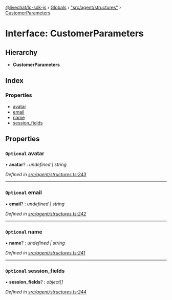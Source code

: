[@livechat/lc-sdk-js](../README.md) › [Globals](../globals.md) › ["src/agent/structures"](../modules/_src_agent_structures_.md) › [CustomerParameters](_src_agent_structures_.customerparameters.md)

# Interface: CustomerParameters

## Hierarchy

* **CustomerParameters**

## Index

### Properties

* [avatar](_src_agent_structures_.customerparameters.md#optional-avatar)
* [email](_src_agent_structures_.customerparameters.md#optional-email)
* [name](_src_agent_structures_.customerparameters.md#optional-name)
* [session_fields](_src_agent_structures_.customerparameters.md#optional-session_fields)

## Properties

### `Optional` avatar

• **avatar**? : *undefined | string*

*Defined in [src/agent/structures.ts:243](https://github.com/livechat/lc-sdk-js/blob/3cb601c/src/agent/structures.ts#L243)*

___

### `Optional` email

• **email**? : *undefined | string*

*Defined in [src/agent/structures.ts:242](https://github.com/livechat/lc-sdk-js/blob/3cb601c/src/agent/structures.ts#L242)*

___

### `Optional` name

• **name**? : *undefined | string*

*Defined in [src/agent/structures.ts:241](https://github.com/livechat/lc-sdk-js/blob/3cb601c/src/agent/structures.ts#L241)*

___

### `Optional` session_fields

• **session_fields**? : *object[]*

*Defined in [src/agent/structures.ts:244](https://github.com/livechat/lc-sdk-js/blob/3cb601c/src/agent/structures.ts#L244)*
